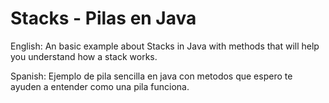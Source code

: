 # Stacks - Pilas en Java

English:
An basic example about Stacks in Java with methods that will help you understand how a stack works.

Spanish:
Ejemplo de pila sencilla en java con metodos que espero te ayuden a entender como una pila funciona.



